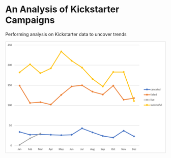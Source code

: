 # An Analysis of Kickstarter Campaigns
Performing analysis on Kickstarter data to uncover trends

![Outcomes Based on Launch Date](https://github.com/Hala-INTJ/Kickstarter-analysis/blob/main/Outcomes%20Based%20on%20Launch%20Date.png)
